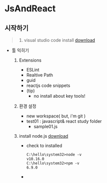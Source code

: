 # JsAndReact

## 시작하기
> 1. visual studio code install [download](https://code.visualstudio.com/)
 - 툴 익히기
    1. Extensions  
         - ESLint
         - Realtive Path
         - guid
         - reactjs code snippets
         - (tip)
            - no install about key tools!
    2. 환경 설정
         - new workspace( but, i'm git ) 
         - test01 : javascript& react study folder
            - sample01.js

    3. install node.js [download](https://nodejs.org/ko/download/)
         - check to installed
            ```console
            C:\hello\system32>node -v
            v10.16.0
            C:\hello\system32>npm -v
            6.9.0
            ```
         - 